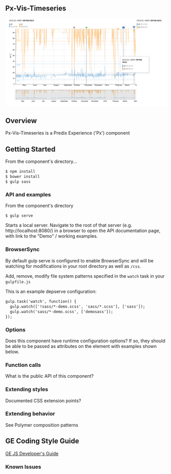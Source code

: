 Px-Vis-Timeseries
-----------------------------------------------

[![px-vis-timeseries demo](px-vis-timeseries.png?raw=true)](https://predixdev.github.io/px-vis-timeseries)

## Overview

Px-Vis-Timeseries is a Predix Experience ('Px') component

## Getting Started

From the component's directory...

```
$ npm install
$ bower install
$ gulp sass
```

### API and examples

From the component's directory

```
$ gulp serve
```

Starts a local server. Navigate to the root of that server (e.g. http://localhost:8080/) in a browser to open the API documentation page, with link to the "Demo" / working examples.

### BrowserSync

By default gulp serve is configured to enable BrowserSync and will be watching for modifications in your root directory as well as `/css`.

Add, remove, modify file system patterns specified in the `watch` task in your `gulpfile.js`

This is an example depserve configuration:

```
gulp.task('watch', function() {
  gulp.watch(['!sass/*-demo.scss', 'sass/*.scss'], ['sass']);
  gulp.watch('sass/*-demo.scss', ['demosass']);
});
```

### Options

Does this component have runtime configuration options?  If so, they should be able to be passed as attributes on the element with examples shown below.

### Function calls

What is the public API of this component?

### Extending styles

Documented CSS extension points?

### Extending behavior

See Polymer composition patterns

GE Coding Style Guide
---------------------

[GE JS Developer's Guide](https://github.com/GeneralElectric/javascript)


### Known Issues

